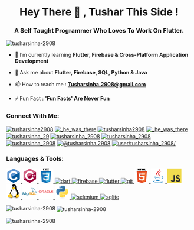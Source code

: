 <h1 align="center">Hey There 👋 , Tushar This Side ! </h1>
<h3 align="center">A Self Taught Programmer Who Loves To Work On Flutter.</h3>

<p align="left"> <img src="https://komarev.com/ghpvc/?username=tusharsinha-2908&label=Profile%20views&color=0e75b6&style=flat" alt="tusharsinha-2908" /> </p>

- 🌱 I’m currently learning **Flutter, Firebase & Cross-Platform Application Development**

- 💬 Ask me about **Flutter, Firebase, SQL, Python & Java**

- 📫 How to reach me : **Tusharsinha.2908@gmail.com**

- ⚡ Fun Fact : **'Fun Facts' Are Never Fun**

<h3 align="left">Connect With Me:</h3>
<p align="left">
<a href="https://dev.to/tusharsinha2908" target="blank"><img align="center" src="https://raw.githubusercontent.com/rahuldkjain/github-profile-readme-generator/master/src/images/icons/Social/devto.svg" alt="tusharsinha2908" height="30" width="40" /></a>
<a href="https://twitter.com/_he_was_there" target="blank"><img align="center" src="https://raw.githubusercontent.com/rahuldkjain/github-profile-readme-generator/master/src/images/icons/Social/twitter.svg" alt="_he_was_there" height="30" width="40" /></a>
<a href="https://linkedin.com/in/tusharsinha2908" target="blank"><img align="center" src="https://raw.githubusercontent.com/rahuldkjain/github-profile-readme-generator/master/src/images/icons/Social/linked-in-alt.svg" alt="tusharsinha2908" height="30" width="40" /></a>
<a href="https://instagram.com/_he_was_there" target="blank"><img align="center" src="https://raw.githubusercontent.com/rahuldkjain/github-profile-readme-generator/master/src/images/icons/Social/instagram.svg" alt="_he_was_there" height="30" width="40" /></a>
<a href="https://www.codechef.com/users/tusharsinha_29" target="blank"><img align="center" src="https://cdn.jsdelivr.net/npm/simple-icons@3.1.0/icons/codechef.svg" alt="tusharsinha_29" height="30" width="40" /></a>
<a href="https://www.hackerrank.com/tusharsinha_2908" target="blank"><img align="center" src="https://raw.githubusercontent.com/rahuldkjain/github-profile-readme-generator/master/src/images/icons/Social/hackerrank.svg" alt="tusharsinha_2908" height="30" width="40" /></a>
<a href="https://codeforces.com/profile/tusharsinha_2908" target="blank"><img align="center" src="https://raw.githubusercontent.com/rahuldkjain/github-profile-readme-generator/master/src/images/icons/Social/codeforces.svg" alt="tusharsinha_2908" height="30" width="40" /></a>
<a href="https://www.leetcode.com/tusharsinha_2908" target="blank"><img align="center" src="https://raw.githubusercontent.com/rahuldkjain/github-profile-readme-generator/master/src/images/icons/Social/leet-code.svg" alt="tusharsinha_2908" height="30" width="40" /></a>
<a href="https://www.hackerearth.com/@tusharsinha.2908" target="blank"><img align="center" src="https://raw.githubusercontent.com/rahuldkjain/github-profile-readme-generator/master/src/images/icons/Social/hackerearth.svg" alt="@tusharsinha.2908" height="30" width="40" /></a>
<a href="https://auth.geeksforgeeks.org/user/user/tusharsinha_2908/" target="blank"><img align="center" src="https://raw.githubusercontent.com/rahuldkjain/github-profile-readme-generator/master/src/images/icons/Social/geeks-for-geeks.svg" alt="user/tusharsinha_2908/" height="30" width="40" /></a>
</p>

<h3 align="left">Languages & Tools:</h3>
<p align="left"> <a href="https://www.cprogramming.com/" target="_blank" rel="noreferrer"> <img src="https://raw.githubusercontent.com/devicons/devicon/master/icons/c/c-original.svg" alt="c" width="40" height="40"/> </a> <a href="https://www.w3schools.com/cpp/" target="_blank" rel="noreferrer"> <img src="https://raw.githubusercontent.com/devicons/devicon/master/icons/cplusplus/cplusplus-original.svg" alt="cplusplus" width="40" height="40"/> </a> <a href="https://www.w3schools.com/css/" target="_blank" rel="noreferrer"> <img src="https://raw.githubusercontent.com/devicons/devicon/master/icons/css3/css3-original-wordmark.svg" alt="css3" width="40" height="40"/> </a> <a href="https://dart.dev" target="_blank" rel="noreferrer"> <img src="https://www.vectorlogo.zone/logos/dartlang/dartlang-icon.svg" alt="dart" width="40" height="40"/> </a> <a href="https://firebase.google.com/" target="_blank" rel="noreferrer"> <img src="https://www.vectorlogo.zone/logos/firebase/firebase-icon.svg" alt="firebase" width="40" height="40"/> </a> <a href="https://flutter.dev" target="_blank" rel="noreferrer"> <img src="https://www.vectorlogo.zone/logos/flutterio/flutterio-icon.svg" alt="flutter" width="40" height="40"/> </a> <a href="https://git-scm.com/" target="_blank" rel="noreferrer"> <img src="https://www.vectorlogo.zone/logos/git-scm/git-scm-icon.svg" alt="git" width="40" height="40"/> </a> <a href="https://www.w3.org/html/" target="_blank" rel="noreferrer"> <img src="https://raw.githubusercontent.com/devicons/devicon/master/icons/html5/html5-original-wordmark.svg" alt="html5" width="40" height="40"/> </a> <a href="https://www.java.com" target="_blank" rel="noreferrer"> <img src="https://raw.githubusercontent.com/devicons/devicon/master/icons/java/java-original.svg" alt="java" width="40" height="40"/> </a> <a href="https://developer.mozilla.org/en-US/docs/Web/JavaScript" target="_blank" rel="noreferrer"> <img src="https://raw.githubusercontent.com/devicons/devicon/master/icons/javascript/javascript-original.svg" alt="javascript" width="40" height="40"/> </a> <a href="https://www.linux.org/" target="_blank" rel="noreferrer"> <img src="https://raw.githubusercontent.com/devicons/devicon/master/icons/linux/linux-original.svg" alt="linux" width="40" height="40"/> </a> <a href="https://www.mysql.com/" target="_blank" rel="noreferrer"> <img src="https://raw.githubusercontent.com/devicons/devicon/master/icons/mysql/mysql-original-wordmark.svg" alt="mysql" width="40" height="40"/> </a> <a href="https://www.oracle.com/" target="_blank" rel="noreferrer"> <img src="https://raw.githubusercontent.com/devicons/devicon/master/icons/oracle/oracle-original.svg" alt="oracle" width="40" height="40"/> </a> <a href="https://www.python.org" target="_blank" rel="noreferrer"> <img src="https://raw.githubusercontent.com/devicons/devicon/master/icons/python/python-original.svg" alt="python" width="40" height="40"/> </a> <a href="https://www.selenium.dev" target="_blank" rel="noreferrer"> <img src="https://raw.githubusercontent.com/detain/svg-logos/780f25886640cef088af994181646db2f6b1a3f8/svg/selenium-logo.svg" alt="selenium" width="40" height="40"/> </a> <a href="https://www.sqlite.org/" target="_blank" rel="noreferrer"> <img src="https://www.vectorlogo.zone/logos/sqlite/sqlite-icon.svg" alt="sqlite" width="40" height="40"/> </a> </p>

<p><img align="left" src="https://github-readme-stats.vercel.app/api/top-langs?username=tusharsinha-2908&show_icons=true&locale=en&layout=compact" alt="tusharsinha-2908" /></p>

<p>&nbsp;<img align="center" src="https://github-readme-stats.vercel.app/api?username=tusharsinha-2908&show_icons=true&locale=en" alt="tusharsinha-2908" /></p>

<p><img align="center" src="https://github-readme-streak-stats.herokuapp.com/?user=tusharsinha-2908&" alt="tusharsinha-2908" /></p>
